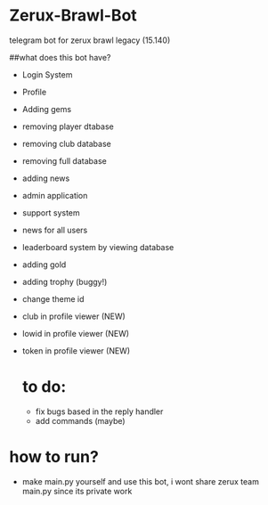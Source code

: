 # Zerux-Brawl-Bot
telegram bot for zerux brawl legacy (15.140)

##what does this bot have?

- Login System
- Profile
- Adding gems
- removing player dtabase
- removing club database
- removing full database
- adding news
- admin application
- support system
- news for all users
- leaderboard system by viewing database
- adding gold
- adding trophy (buggy!)
- change theme id
- club in profile viewer (NEW)
- lowid in profile viewer (NEW)
- token in profile viewer (NEW)

  # to do:
  
  - fix bugs based in the reply handler
  - add commands (maybe)

# how to run?

- make main.py yourself and use this bot, i wont share zerux team main.py since its private work
